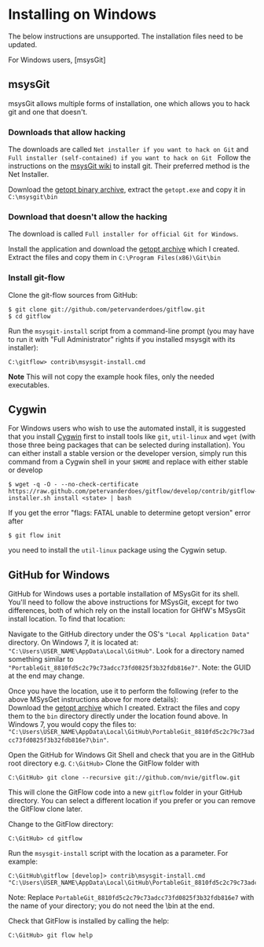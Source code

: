 # Installing on Windows

The below instructions are unsupported. The installation files need to be updated.

For Windows users, [msysGit]


## msysGit

msysGit allows multiple forms of installation, one which allows you to hack git and one that doesn't.

### Downloads that allow hacking
The downloads are called `Net installer if you want to hack on Git` and `Full installer (self-contained) if you want to hack on Git `
Follow the instructions on the [msysGit wiki](https://github.com/msysgit/msysgit/wiki/InstallMSysGit) to install git. Their preferred method is the Net Installer.

Download the [getopt binary archive](http://lrn.no-ip.info/other/mingw/mingw32/getopt/1.1.4-1/getopt-1.1.4-1-mingw32-bin.tar.lzma), extract the `getopt.exe`  and copy it in `C:\msysgit\bin` 

### Download that doesn't allow the hacking
The download is called `Full installer for official Git for Windows`.

Install the application and download the [getopt archive](http://bit.ly/T5ZMHE) which I created.
Extract the files and copy them in `C:\Program Files(x86)\Git\bin`

### Install git-flow
Clone the git-flow sources from GitHub:

	$ git clone git://github.com/petervanderdoes/gitflow.git
	$ cd gitflow

Run the `msysgit-install` script from a command-line prompt (you may have to
run it with "Full Administrator" rights if you installed msysgit with its
installer):

	C:\gitflow> contrib\msysgit-install.cmd

**Note**
This will not copy the example hook files, only the needed executables.

## Cygwin


For Windows users who wish to use the automated install, it is suggested that you install [Cygwin](http://www.cygwin.com/)
first to install tools like `git`, `util-linux` and `wget` (with those three being packages that can be selected
during installation).
You can either install a stable version or the developer version, simply run 
this command from a Cygwin shell in your `$HOME` and replace <state> with either stable or develop

	$ wget -q -O - --no-check-certificate https://raw.github.com/petervanderdoes/gitflow/develop/contrib/gitflow-installer.sh install <state> | bash

If you get the error "flags: FATAL unable to determine getopt version" error after 

	$ git flow init

you need to install the `util-linux` package using the Cygwin setup.

## GitHub for Windows

GitHub for Windows uses a portable installation of MSysGit for its shell. You'll need to follow the above instructions for MSysGit, except for two differences, both of which rely on the install location for GHfW's MSysGit install location. To find that location:

Navigate to the GitHub directory under the OS's `"Local Application Data"` directory. On Windows 7, it is located at: `"C:\Users\USER_NAME\AppData\Local\GitHub"`.
Look for a directory named something similar to `"PortableGit_8810fd5c2c79c73adcc73fd0825f3b32fdb816e7"`. Note: the GUID at the end may change.

Once you have the location, use it to perform the following (refer to the above MSysGet instructions above for more details):  
Download the [getopt archive](http://bit.ly/T5ZMHE) which I created. Extract the files and copy them to the `bin` directory directly under the location found above. In Windows 7, you would copy the files to: `"C:\Users\USER_NAME\AppData\Local\GitHub\PortableGit_8810fd5c2c79c73adcc73fd0825f3b32fdb816e7\bin"`.

Open the GitHub for Windows Git Shell and check that you are in the GitHub root directory e.g. `C:\GitHub>`
Clone the GitFlow folder with 

	C:\GitHub> git clone --recursive git://github.com/nvie/gitflow.git

This will clone the GitFlow code into a new `gitflow` folder in your GitHub directory. You can select a different location if you prefer or you can remove the GitFlow clone later.

Change to the GitFlow directory:

	C:\GitHub> cd gitflow

Run the `msysgit-install` script with the location as a parameter. For example:

	C:\GitHub\gitflow [develop]> contrib\msysgit-install.cmd "C:\Users\USER_NAME\AppData\Local\GitHub\PortableGit_8810fd5c2c79c73adcc73fd0825f3b32fdb816e7"

Note: Replace `PortableGit_8810fd5c2c79c73adcc73fd0825f3b32fdb816e7` with the name of your directory; you do not need the \bin at the end.

Check that GitFlow is installed by calling the help:

	C:\GitHub> git flow help 
